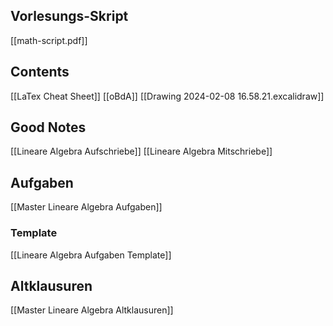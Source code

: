 ## Vorlesungs-Skript
[[math-script.pdf]]

## Contents
[[LaTex Cheat Sheet]]
[[oBdA]]
[[Drawing 2024-02-08 16.58.21.excalidraw]]

## Good Notes
[[Lineare Algebra Aufschriebe]]
[[Lineare Algebra Mitschriebe]]

## Aufgaben
[[Master Lineare Algebra Aufgaben]]
### Template
[[Lineare Algebra Aufgaben Template]]

## Altklausuren
[[Master Lineare Algebra Altklausuren]]

